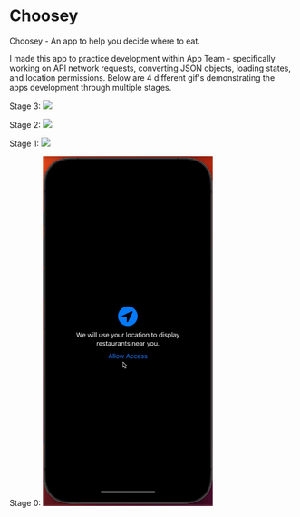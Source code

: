 # Choosey
Choosey - An app to help you decide where to eat.

I made this app to practice development within App Team - specifically working on API network requests, converting JSON objects, loading states, and location permissions.
Below are 4 different gif's demonstrating the apps development through multiple stages.

Stage 3:
<img src="https://github.com/jimmy-lynch/Choosey/blob/main/screenshots/choosey-stage-3.gif" width="300">

Stage 2:
<img src="https://github.com/jimmy-lynch/Choosey/blob/main/screenshots/choosey-stage-2.gif" width="300">

Stage 1:
<img src="https://github.com/jimmy-lynch/Choosey/blob/main/screenshots/choosey-stage-1.gif" width="300">


Stage 0:
<img src="https://github.com/jimmy-lynch/Choosey/blob/main/screenshots/choosey-stage-0.gif" width="300">
